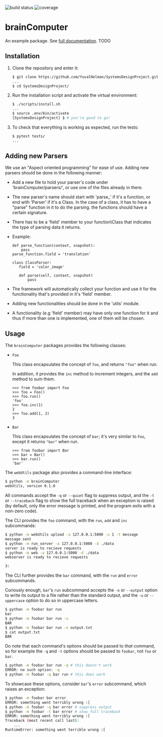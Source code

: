 ![build status](https://travis-ci.org/YuvalHelman/SystemsDesignProject.svg?branch=master)
![coverage](https://codecov.io/gh/YuvalHelman/SystemsDesignProject/branch/master/graph/badge.svg)

# brainComputer 

An example package. See [full documentation](https://advanced-system-design-foobar.readthedocs.io/en/latest/). TODO

## Installation

1. Clone the repository and enter it:

    ```sh
    $ git clone https://github.com/YuvalHelman/SystemsDesignProject.git  
    ...
    $ cd SystemsDesignProject/
    ```

2. Run the installation script and activate the virtual environment:

    ```sh
    $ ./scripts/install.sh
    ...
    $ source .env/bin/activate
    [SystemsDesignProject] $ # you're good to go!
    ```

3. To check that everything is working as expected, run the tests:


    ```sh
    $ pytest tests/
    ...
    ```

## Adding new Parsers

We use an "Aspect oriented programming" for ease of use.
Adding new parsers should be done in the following manner:

- Add a new file to hold your parser's code under 'brainComputer/parsers/', or use one of the files already in there.
- The new parser's name should start with 'parse_' if it's a function, or end with 'Parser' if it's a Class. 
  In the case of a class, it has to have a "parse" function in it to do the parsing. the functions should have a certain
signature.
- There has to be a 'field' member to your function\Class that indicates the type of parsing data it returns.

- Example:
    ```pycon
   def parse_function(context, snapshot):
        pass
   parse_function.field = 'translation'

   class ClassParser:
       field = 'color_image'

       def parse(self, context, snapshot)
           pass
    ```

- The framework will automatically collect your function and use it for the functionality that's provided in it's 'field' member. 
- Adding new functionalities should be done in the 'utils' module.
- A functionality (e.g 'field' member) may have only one function for it and thus if more than one is implemented, one of them will be chosen.

## Usage

The `brainComputer` packages provides the following classes:

- `Foo`

    This class encapsulates the concept of `foo`, and returns `"foo"` when run.

    In addition, it provides the `inc` method to increment integers, and the
    `add` method to sum them.

    ```pycon
    >>> from foobar import Foo
    >>> foo = Foo()
    >>> foo.run()
    'foo'
    >>> foo.inc(1)
    2
    >>> foo.add(1, 2)
    3
    ```

- `Bar`

    This class encapsulates the concept of `bar`; it's very similar to `Foo`,
    except it returns `"bar"` when run.

    ```pycon
    >>> from foobar import Bar
    >>> bar = Bar()
    >>> bar.run()
    'bar'
    ```

The `webUtils` package also provides a command-line interface:

```sh
$ python -m brainComputer 
webUtils, version 0.1.0
```

All commands accept the `-q` or `--quiet` flag to suppress output, and the `-t`
or `--traceback` flag to show the full traceback when an exception is raised
(by default, only the error message is printed, and the program exits with a
non-zero code).

The CLI provides the `foo` command, with the `run`, `add` and `inc`
subcommands:

```sh
$ python -m webUtils upload -a 127.0.0.1:5000 -u 1 -t message
message sent
$ python -m run_server -a 127.0.0.1:5000 -d ./data
server is ready to recieve requests
$ python -m web -a 127.0.0.1:5000 -d ./data
webserver is ready to recieve requests

3:
```

The CLI further provides the `bar` command, with the `run` and `error`
subcommands.

Curiously enough, `bar`'s `run` subcommand accepts the `-o` or `--output`
option to write its output to a file rather than the standard output, and the
`-u` or `--uppercase` option to do so in uppercase letters.

```sh
$ python -m foobar bar run
bar
$ python -m foobar bar run -u
BAR
$ python -m foobar bar run -o output.txt
$ cat output.txt
BAR
```

Do note that each command's options should be passed to *that* command, so for
example the `-q` and `-t` options should be passed to `foobar`, not `foo` or
`bar`.

```sh
$ python -m foobar bar run -q # this doesn't work
ERROR: no such option: -q
$ python -m foobar -q bar run # this does work
```

To showcase these options, consider `bar`'s `error` subcommand, which raises an
exception:

```sh
$ python -m foobar bar error
ERROR: something went terribly wrong :[
$ python -m foobar -q bar error # suppress output
$ python -m foobar -t bar error # show full traceback
ERROR: something went terribly wrong :[
Traceback (most recent call last):
    ...
RuntimeError: something went terrible wrong :[
```

